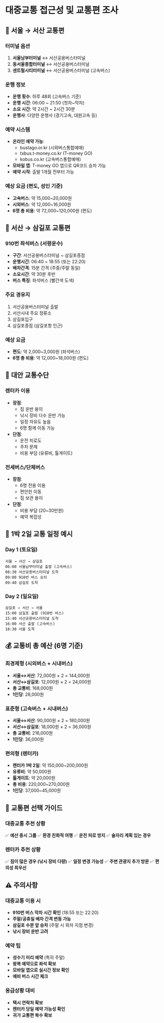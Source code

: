 # 대중교통 접근성 및 교통편 조사

## 🚌 서울 → 서산 교통편

### 터미널 옵션
1. **서울남부터미널** ↔ 서산공용버스터미널
2. **동서울종합터미널** ↔ 서산공용버스터미널
3. **센트럴시티터미널** ↔ 서산공용버스터미널 (고속버스)

### 운행 정보
- **운행 횟수**: 하루 48회 (고속버스 기준)
- **운행 시간**: 06:00 ~ 21:50 (첫차~막차)
- **소요 시간**: 약 2시간 ~ 2시간 30분
- **운행사**: 다양한 운행사 (경기고속, 대원고속 등)

### 예약 시스템
- **온라인 예약 가능**: 
  - bustago.or.kr (시외버스통합예매)
  - txbus.t-money.co.kr (T-money GO)
  - kobus.co.kr (고속버스통합예매)
- **모바일 앱**: T-money GO 앱으로 QR코드 승차 가능
- **예약 시작**: 출발 1개월 전부터 가능

### 예상 요금 (편도, 성인 기준)
- **고속버스**: 약 15,000~20,000원
- **시외버스**: 약 12,000~16,000원
- **6명 총 비용**: 약 72,000~120,000원 (편도)

## 🚐 서산 → 삼길포 교통편

### 910번 좌석버스 (서령운수)
- **구간**: 서산공용버스터미널 ~ 삼길포종점
- **운행시간**: 06:40 ~ 18:55 (또는 22:20)
- **배차간격**: 15분 간격 (주중/주말 동일)
- **소요시간**: 약 30분 후반
- **버스 특징**: 좌석버스 (빨간색 도색)

### 주요 경유지
1. 서산공용버스터미널 출발
2. 서산시내 주요 정류소
3. 삼길포입구
4. 삼길포종점 (삼길포항 인근)

### 예상 요금
- **편도**: 약 2,000~3,000원 (좌석버스)
- **6명 총 비용**: 약 12,000~18,000원 (편도)

## 🚗 대안 교통수단

### 렌터카 이용
- **장점**: 
  - 짐 운반 용이
  - 낚시 장비 다수 운반 가능
  - 일정 자유도 높음
  - 6명 함께 이동 가능
- **단점**: 
  - 운전 피로도
  - 주차 문제
  - 비용 부담 (유류비, 톨게이트)

### 전세버스/단체버스
- **장점**: 
  - 6명 전용 이용
  - 편안한 이동
  - 짐 보관 용이
- **단점**: 
  - 비용 부담 (20~30만원)
  - 예약 복잡성

## 📅 1박 2일 교통 일정 예시

### Day 1 (토요일)
```
서울 → 서산 → 삼길포
06:00 서울남부터미널 출발 (고속버스)
08:30 서산공용버스터미널 도착
09:00 910번 버스 승차
09:40 삼길포 도착
```

### Day 2 (일요일)
```
삼길포 → 서산 → 서울
15:00 삼길포 출발 (910번 버스)
15:40 서산공용버스터미널 도착
16:00 서산 출발 (고속버스)
18:30 서울 도착
```

## 💰 교통비 총 예산 (6명 기준)

### 최경제형 (시외버스 + 시내버스)
- **서울↔서산**: 72,000원 × 2 = 144,000원
- **서산↔삼길포**: 12,000원 × 2 = 24,000원
- **총 교통비**: 168,000원
- **1인당**: 28,000원

### 표준형 (고속버스 + 시내버스)
- **서울↔서산**: 90,000원 × 2 = 180,000원
- **서산↔삼길포**: 18,000원 × 2 = 36,000원
- **총 교통비**: 216,000원
- **1인당**: 36,000원

### 편의형 (렌터카)
- **렌터카 1박 2일**: 약 150,000~200,000원
- **유류비**: 약 50,000원
- **톨게이트**: 약 20,000원
- **총 비용**: 220,000~270,000원
- **1인당**: 37,000~45,000원

## 📝 교통편 선택 가이드

### 대중교통 추천 상황
✅ **예산 중시 그룹**
✅ **환경 친화적 여행**
✅ **운전 피로 방지**
✅ **술자리 계획 있는 경우**

### 렌터카 추천 상황
✅ **짐이 많은 경우 (낚시 장비 다량)**
✅ **일정 변경 가능성**
✅ **주변 관광지 추가 방문**
✅ **편의성 최우선**

## ⚠️ 주의사항

### 대중교통 이용 시
- **910번 버스 막차 시간 확인** (18:55 또는 22:20)
- **주말/공휴일 배차 간격 변동 가능**
- **삼길포 수문 앞 승차** (주말 시 회차 지점 변경)
- **낚시 장비 운반 고려**

### 예약 팁
- **성수기 미리 예약** (특히 주말)
- **왕복 예약으로 좌석 확보**
- **모바일 앱으로 실시간 정보 확인**
- **예비 버스 시간 체크**

### 응급상황 대비
- **택시 연락처 확보**
- **렌터카 당일 예약 가능성 확인**
- **귀가 교통편 복수 확보**